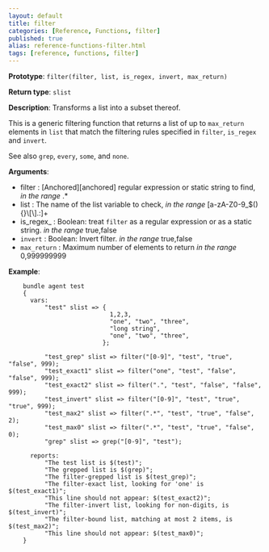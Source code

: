 ```yaml
---
layout: default
title: filter
categories: [Reference, Functions, filter]
published: true
alias: reference-functions-filter.html
tags: [reference, functions, filter]
---
```


**Prototype**: `filter(filter, list, is_regex, invert, max_return)`

**Return type**: `slist`

**Description**: Transforms a list into a subset thereof.

This is a generic filtering function that returns a list of up to `max_return` 
elements in `list` that match the filtering rules specified in `filter`, 
`is_regex` and `invert`.

See also `grep`, `every`, `some`, and `none`.

**Arguments**:

* filter : [Anchored][anchored] regular expression or static string to find, *in the range* .\*
* list : The name of the list variable to check, *in the range*
[a-zA-Z0-9\_\$(){}\\[\\].:]+
* is_regex_ : Boolean: treat `filter` as a regular expression or as a static string. *in the range* true,false
* `invert` : Boolean: Invert filter. *in the range* true,false
* `max_return` : Maximum number of elements to return *in the range* 0,999999999

**Example**:  


```cf3
    bundle agent test
    {
      vars:
          "test" slist => {
                            1,2,3,
                            "one", "two", "three",
                            "long string",
                            "one", "two", "three",
                          };

          "test_grep" slist => filter("[0-9]", "test", "true", "false", 999);
          "test_exact1" slist => filter("one", "test", "false", "false", 999);
          "test_exact2" slist => filter(".", "test", "false", "false", 999);
          "test_invert" slist => filter("[0-9]", "test", "true", "true", 999);
          "test_max2" slist => filter(".*", "test", "true", "false", 2);
          "test_max0" slist => filter(".*", "test", "true", "false", 0);
          "grep" slist => grep("[0-9]", "test");

      reports:
          "The test list is $(test)";
          "The grepped list is $(grep)";
          "The filter-grepped list is $(test_grep)";
          "The filter-exact list, looking for 'one' is $(test_exact1)";
          "This line should not appear: $(test_exact2)";
          "The filter-invert list, looking for non-digits, is $(test_invert)";
          "The filter-bound list, matching at most 2 items, is $(test_max2)";
          "This line should not appear: $(test_max0)";
    }
```

